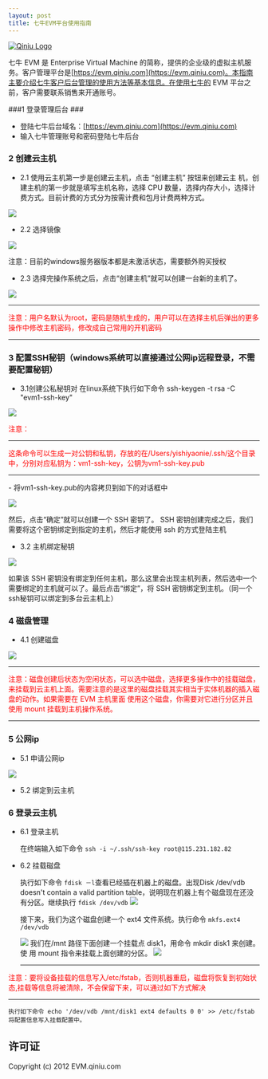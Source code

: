 ```yaml
---
layout: post
title: 七牛EVM平台使用指南
---
```

[![Qiniu Logo](http://qiniutek.com/images/logo-2.png)](http://qiniu.com/)

七牛 EVM 是 Enterprise Virtual Machine 的简称，提供的企业级的虚拟主机服务。客户管理平台是[https://evm.qiniu.com](https://evm.qiniu.com)。本指南主要介绍七牛客户后台管理的使用方法等基本信息。在使用七牛的 EVM 平台之前，客户需要联系销售来开通账号。


###1 登录管理后台 ###
- 登陆七牛后台域名：[https://evm.qiniu.com](https://evm.qiniu.com)
- 输入七牛管理账号和密码登陆七牛后台

### 2 创建云主机 ###
- 2.1 使用云主机第一步是创建云主机，点击 “创建主机” 按钮来创建云主    机，创建主机的第一步就是填写主机名称，选择 CPU 数量，选择内存大小，选择计费方式。目前计费的方式分为按需计费和包月计费两种方式。

![](http://liuhanlin-work.qiniudn.com/创建主机.jpg-blog?123)

- 2.2 选择镜像

![](http://liuhanlin-work.qiniudn.com/创建镜像.jpg-blog?123)

  注意：目前的windows服务器版本都是未激活状态，需要额外购买授权

- 2.3 选择完操作系统之后，点击“创建主机”就可以创建一台新的主机了。

![](http://liuhanlin-work.qiniudn.com/主机完成.jpg-blog?12)
<hr>
<font color="#FF0000">注意：用户名默认为root，密码是随机生成的，用户可以在选择主机后弹出的更多操作中修改主机密码，修改成自己常用的开机密码</font> 
<hr>

### 3 配置SSH秘钥（windows系统可以直接通过公网ip远程登录，不需要配置秘钥） ###

- 3.1创建公私秘钥对
在linux系统下执行如下命令
    ssh-keygen -t rsa -C "evm1-ssh-key"
    
![](http://liuhanlin-work.qiniudn.com/秘钥.jpg-blog?123)

<p>
<font color="#FF0000">
注意：<hr>
这条命令可以生成一对公钥和私钥，存放的在/Users/yishiyaonie/.ssh/这个目录中，分别对应私钥为：vm1-ssh-key，公钥为vm1-ssh-key.pub
</font> 
</p>
<hr>
- 将vm1-ssh-key.pub的内容拷贝到如下的对话框中


![](http://liuhanlin-work.qiniudn.com/秘钥对.jpg-blog?123)

然后，点击“确定”就可以创建一个 SSH 密钥了。
SSH 密钥创建完成之后，我们需要将这个密钥绑定到指定的主机，然后才能使用 ssh 的方式登陆主机

- 3.2 主机绑定秘钥

![](http://liuhanlin-work.qiniudn.com/绑定秘钥.jpg-blog?12)

如果该 SSH 密钥没有绑定到任何主机，那么这里会出现主机列表，然后选中一个需要绑定的主机就可以了。最后点击“绑定”，将 SSH 密钥绑定到主机。（同一个ssh秘钥可以绑定到多台云主机上）

### 4 磁盘管理 ###
- 4.1 创建磁盘

![](http://liuhanlin-work.qiniudn.com/磁盘1.jpg-blog?123)

----------

<font color="#FF0000">注意：磁盘创建后状态为空闲状态，可以选中磁盘，选择更多操作中的挂载磁盘，来挂载到云主机上面。需要注意的是这里的磁盘挂载其实相当于实体机器的插入磁盘的动作。如果需要在 EVM 主机里面
使用这个磁盘，你需要对它进行分区并且使用 mount 挂载到主机操作系统。</font> 

----------

### 5 公网ip ###
- 5.1 申请公网ip

![](http://liuhanlin-work.qiniudn.com/公网ip.jpg-blog?123)

- 5.2 绑定到云主机

### 6 登录云主机 ###

- 6.1 登录主机 


  在终端输入如下命令 `ssh -i ~/.ssh/ssh-key root@115.231.182.82`
  
- 6.2 挂载磁盘

  执行如下命令 `fdisk －l`查看已经插在机器上的磁盘。出现Disk /dev/vdb doesn't contain a valid partition table，说明现在机器上有个磁盘现在还没有分区。继续执行 `fdisk /dev/vdb`
  ![](http://liuhanlin-work.qiniudn.com/挂载.jpg-blog?123)
  
  接下来，我们为这个磁盘创建一个 ext4 文件系统。执行命令 `mkfs.ext4 /dev/vdb`
  
  ![](http://liuhanlin-work.qiniudn.com/格式化.jpg-blog?123)
  我们在/mnt 路径下面创建一个挂载点 disk1，用命令 mkdir disk1 来创建。使 用 mount 指令来挂载上面创建的分区。
  ![](http://liuhanlin-work.qiniudn.com/执行挂载.jpg-blog?123)
  <hr>
<font color="#FF0000">注意：要将设备挂载的信息写入/etc/fstab，否则机器重启，磁盘将恢复到初始状态,挂载等信息将被清除，不会保留下来，可以通过如下方式解决 </font> 
<hr>
    
    执行如下命令 echo '/dev/vdb /mnt/disk1 ext4 defaults 0 0' >> /etc/fstab将配置信息写入挂载配置中。




## 许可证

Copyright (c) 2012 EVM.qiniu.com
